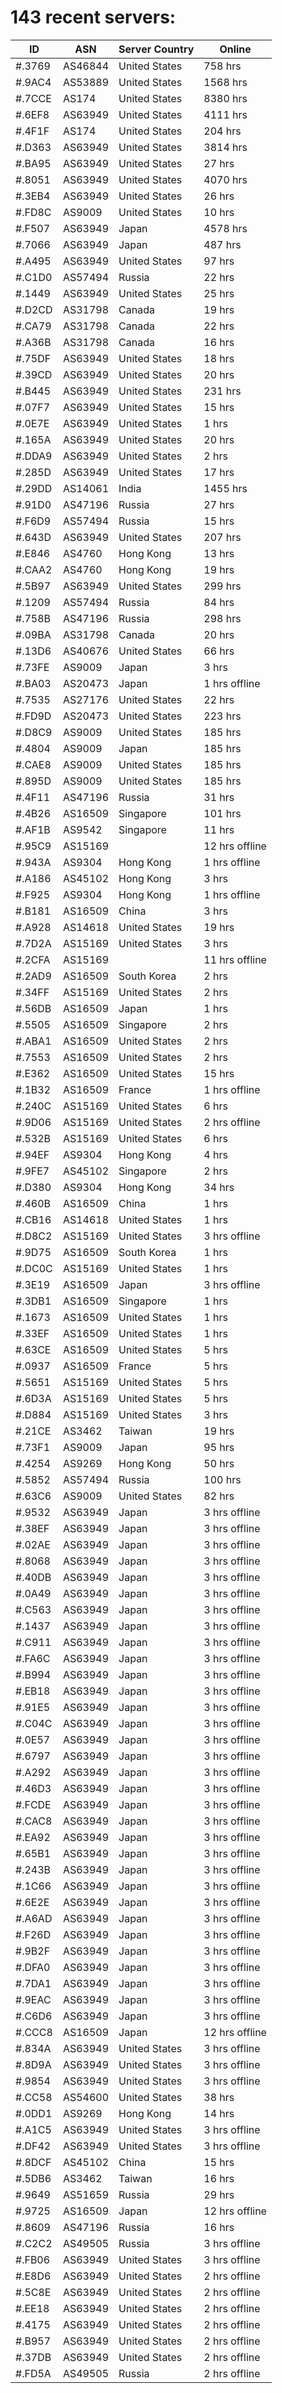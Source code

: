 # 143 recent servers:

| ID | ASN | Server Country | Online |
| ------ | ------ | ------ | ------ |
| #.3769 | AS46844 | United States | 758 hrs |
| #.9AC4 | AS53889 | United States | 1568 hrs |
| #.7CCE | AS174 | United States | 8380 hrs |
| #.6EF8 | AS63949 | United States | 4111 hrs |
| #.4F1F | AS174 | United States | 204 hrs |
| #.D363 | AS63949 | United States | 3814 hrs |
| #.BA95 | AS63949 | United States | 27 hrs |
| #.8051 | AS63949 | United States | 4070 hrs |
| #.3EB4 | AS63949 | United States | 26 hrs |
| #.FD8C | AS9009 | United States | 10 hrs |
| #.F507 | AS63949 | Japan | 4578 hrs |
| #.7066 | AS63949 | Japan | 487 hrs |
| #.A495 | AS63949 | United States | 97 hrs |
| #.C1D0 | AS57494 | Russia | 22 hrs |
| #.1449 | AS63949 | United States | 25 hrs |
| #.D2CD | AS31798 | Canada | 19 hrs |
| #.CA79 | AS31798 | Canada | 22 hrs |
| #.A36B | AS31798 | Canada | 16 hrs |
| #.75DF | AS63949 | United States | 18 hrs |
| #.39CD | AS63949 | United States | 20 hrs |
| #.B445 | AS63949 | United States | 231 hrs |
| #.07F7 | AS63949 | United States | 15 hrs |
| #.0E7E | AS63949 | United States | 1 hrs |
| #.165A | AS63949 | United States | 20 hrs |
| #.DDA9 | AS63949 | United States | 2 hrs |
| #.285D | AS63949 | United States | 17 hrs |
| #.29DD | AS14061 | India | 1455 hrs |
| #.91D0 | AS47196 | Russia | 27 hrs |
| #.F6D9 | AS57494 | Russia | 15 hrs |
| #.643D | AS63949 | United States | 207 hrs |
| #.E846 | AS4760 | Hong Kong | 13 hrs |
| #.CAA2 | AS4760 | Hong Kong | 19 hrs |
| #.5B97 | AS63949 | United States | 299 hrs |
| #.1209 | AS57494 | Russia | 84 hrs |
| #.758B | AS47196 | Russia | 298 hrs |
| #.09BA | AS31798 | Canada | 20 hrs |
| #.13D6 | AS40676 | United States | 66 hrs |
| #.73FE | AS9009 | Japan | 3 hrs |
| #.BA03 | AS20473 | Japan | 1 hrs offline |
| #.7535 | AS27176 | United States | 22 hrs |
| #.FD9D | AS20473 | United States | 223 hrs |
| #.D8C9 | AS9009 | United States | 185 hrs |
| #.4804 | AS9009 | Japan | 185 hrs |
| #.CAE8 | AS9009 | United States | 185 hrs |
| #.895D | AS9009 | United States | 185 hrs |
| #.4F11 | AS47196 | Russia | 31 hrs |
| #.4B26 | AS16509 | Singapore | 101 hrs |
| #.AF1B | AS9542 | Singapore | 11 hrs |
| #.95C9 | AS15169 |  | 12 hrs offline |
| #.943A | AS9304 | Hong Kong | 1 hrs offline |
| #.A186 | AS45102 | Hong Kong | 3 hrs |
| #.F925 | AS9304 | Hong Kong | 1 hrs offline |
| #.B181 | AS16509 | China | 3 hrs |
| #.A928 | AS14618 | United States | 19 hrs |
| #.7D2A | AS15169 | United States | 3 hrs |
| #.2CFA | AS15169 |  | 11 hrs offline |
| #.2AD9 | AS16509 | South Korea | 2 hrs |
| #.34FF | AS15169 | United States | 2 hrs |
| #.56DB | AS16509 | Japan | 1 hrs |
| #.5505 | AS16509 | Singapore | 2 hrs |
| #.ABA1 | AS16509 | United States | 2 hrs |
| #.7553 | AS16509 | United States | 2 hrs |
| #.E362 | AS16509 | United States | 15 hrs |
| #.1B32 | AS16509 | France | 1 hrs offline |
| #.240C | AS15169 | United States | 6 hrs |
| #.9D06 | AS15169 | United States | 2 hrs offline |
| #.532B | AS15169 | United States | 6 hrs |
| #.94EF | AS9304 | Hong Kong | 4 hrs |
| #.9FE7 | AS45102 | Singapore | 2 hrs |
| #.D380 | AS9304 | Hong Kong | 34 hrs |
| #.460B | AS16509 | China | 1 hrs |
| #.CB16 | AS14618 | United States | 1 hrs |
| #.D8C2 | AS15169 | United States | 3 hrs offline |
| #.9D75 | AS16509 | South Korea | 1 hrs |
| #.DC0C | AS15169 | United States | 1 hrs |
| #.3E19 | AS16509 | Japan | 3 hrs offline |
| #.3DB1 | AS16509 | Singapore | 1 hrs |
| #.1673 | AS16509 | United States | 1 hrs |
| #.33EF | AS16509 | United States | 1 hrs |
| #.63CE | AS16509 | United States | 5 hrs |
| #.0937 | AS16509 | France | 5 hrs |
| #.5651 | AS15169 | United States | 5 hrs |
| #.6D3A | AS15169 | United States | 5 hrs |
| #.D884 | AS15169 | United States | 3 hrs |
| #.21CE | AS3462 | Taiwan | 19 hrs |
| #.73F1 | AS9009 | Japan | 95 hrs |
| #.4254 | AS9269 | Hong Kong | 50 hrs |
| #.5852 | AS57494 | Russia | 100 hrs |
| #.63C6 | AS9009 | United States | 82 hrs |
| #.9532 | AS63949 | Japan | 3 hrs offline |
| #.38EF | AS63949 | Japan | 3 hrs offline |
| #.02AE | AS63949 | Japan | 3 hrs offline |
| #.8068 | AS63949 | Japan | 3 hrs offline |
| #.40DB | AS63949 | Japan | 3 hrs offline |
| #.0A49 | AS63949 | Japan | 3 hrs offline |
| #.C563 | AS63949 | Japan | 3 hrs offline |
| #.1437 | AS63949 | Japan | 3 hrs offline |
| #.C911 | AS63949 | Japan | 3 hrs offline |
| #.FA6C | AS63949 | Japan | 3 hrs offline |
| #.B994 | AS63949 | Japan | 3 hrs offline |
| #.EB18 | AS63949 | Japan | 3 hrs offline |
| #.91E5 | AS63949 | Japan | 3 hrs offline |
| #.C04C | AS63949 | Japan | 3 hrs offline |
| #.0E57 | AS63949 | Japan | 3 hrs offline |
| #.6797 | AS63949 | Japan | 3 hrs offline |
| #.A292 | AS63949 | Japan | 3 hrs offline |
| #.46D3 | AS63949 | Japan | 3 hrs offline |
| #.FCDE | AS63949 | Japan | 3 hrs offline |
| #.CAC8 | AS63949 | Japan | 3 hrs offline |
| #.EA92 | AS63949 | Japan | 3 hrs offline |
| #.65B1 | AS63949 | Japan | 3 hrs offline |
| #.243B | AS63949 | Japan | 3 hrs offline |
| #.1C66 | AS63949 | Japan | 3 hrs offline |
| #.6E2E | AS63949 | Japan | 3 hrs offline |
| #.A6AD | AS63949 | Japan | 3 hrs offline |
| #.F26D | AS63949 | Japan | 3 hrs offline |
| #.9B2F | AS63949 | Japan | 3 hrs offline |
| #.DFA0 | AS63949 | Japan | 3 hrs offline |
| #.7DA1 | AS63949 | Japan | 3 hrs offline |
| #.9EAC | AS63949 | Japan | 3 hrs offline |
| #.C6D6 | AS63949 | Japan | 3 hrs offline |
| #.CCC8 | AS16509 | Japan | 12 hrs offline |
| #.834A | AS63949 | United States | 3 hrs offline |
| #.8D9A | AS63949 | United States | 3 hrs offline |
| #.9854 | AS63949 | United States | 3 hrs offline |
| #.CC58 | AS54600 | United States | 38 hrs |
| #.0DD1 | AS9269 | Hong Kong | 14 hrs |
| #.A1C5 | AS63949 | United States | 3 hrs offline |
| #.DF42 | AS63949 | United States | 3 hrs offline |
| #.8DCF | AS45102 | China | 15 hrs |
| #.5DB6 | AS3462 | Taiwan | 16 hrs |
| #.9649 | AS51659 | Russia | 29 hrs |
| #.9725 | AS16509 | Japan | 12 hrs offline |
| #.8609 | AS47196 | Russia | 16 hrs |
| #.C2C2 | AS49505 | Russia | 3 hrs offline |
| #.FB06 | AS63949 | United States | 3 hrs offline |
| #.E8D6 | AS63949 | United States | 2 hrs offline |
| #.5C8E | AS63949 | United States | 2 hrs offline |
| #.EE18 | AS63949 | United States | 2 hrs offline |
| #.4175 | AS63949 | United States | 2 hrs offline |
| #.B957 | AS63949 | United States | 2 hrs offline |
| #.37DB | AS63949 | United States | 2 hrs offline |
| #.FD5A | AS49505 | Russia | 2 hrs offline |

